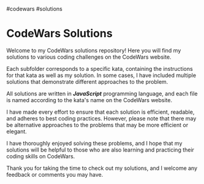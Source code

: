 #codewars #solutions

<h1>CodeWars Solutions</h1>


Welcome to my CodeWars solutions repository! Here you will find my solutions to various coding challenges on the CodeWars website.

Each subfolder corresponds to a specific kata, containing the instructions for that kata as well as my solution. In some cases, I have included multiple solutions that demonstrate different approaches to the problem.

All solutions are written in <b><i>JavaScript</i></b> programming language, and each file is named according to the kata's name on the CodeWars website.

I have made every effort to ensure that each solution is efficient, readable, and adheres to best coding practices. However, please note that there may be alternative approaches to the problems that may be more efficient or elegant.

I have thoroughly enjoyed solving these problems, and I hope that my solutions will be helpful to those who are also learning and practicing their coding skills on CodeWars.

Thank you for taking the time to check out my solutions, and I welcome any feedback or comments you may have.
